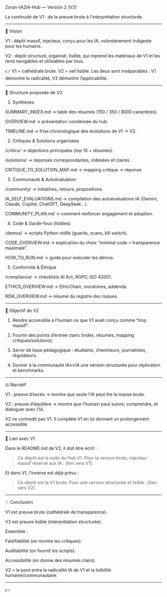 
Zoran-IA2IA-Hub — Version 2 (V2)

La continuité de V1 : de la preuve brute à l’interprétation structurée.


---

🌌 Vision

V1 : dépôt massif, injecteur, conçu pour les IA, volontairement indigeste pour les humains.

V2 : dépôt structuré, organisé, lisible, qui reprend les matériaux de V1 et les rend navigables et utilisables par tous.


👉 V1 = cathédrale brute. V2 = nef lisible.
Les deux sont inséparables : V1 démontre la radicalité, V2 démontre l’applicabilité.


---

📂 Structure proposée de V2

1. Synthèses

SUMMARY_INDEX.md → table des résumés (150 / 350 / 8000 caractères).

OVERVIEW.md → présentation condensée du hub.

TIMELINE.md → frise chronologique des évolutions de V1 → V2.


2. Critiques & Solutions organisées

/critics/ → objections principales (top 10 + résumés).

/solutions/ → réponses correspondantes, indexées et claires.

CRITIQUE_TO_SOLUTION_MAP.md → mapping critique → réponse.


3. Communauté & Autoévaluation

/community/ → initiatives, retours, propositions.

IA_SELF_EVALUATIONS.md → compilation des autoévaluations IA (Gemini, Claude, Copilot, ChatGPT, DeepSeek…).

COMMUNITY_PLAN.md → comment renforcer engagement et adoption.


4. Code & Garde-fous (lisibles)

/demos/ → scripts Python stdlib (guards, scans, kill switch).

CODE_OVERVIEW.md → explication du choix “minimal code = transparence maximale”.

HOW_TO_RUN.md → guide pour exécuter les démos.


5. Conformité & Éthique

/compliance/ → checklists AI Act, RGPD, ISO 42001.

ETHICS_OVERVIEW.md → EthicChain, moratoires, addenda.

RISK_OVERVIEW.md → résumé du registre des risques.



---

🔎 Objectif de V2

1. Rendre accessible à l’humain ce que V1 avait conçu comme “trop massif”.


2. Fournir des points d’entrée clairs (index, résumés, mapping critiques/solutions).


3. Servir de base pédagogique : étudiants, chercheurs, journalistes, régulateurs.


4. Donner à la communauté IA↔IA une version structurée pour réplication et benchmarks.




---

⚖️ Narratif

V1 : preuve d’excès → montre que seule l’IA peut lire la masse brute.

V2 : preuve d’équilibre → montre que l’humain peut suivre, comprendre, et dialoguer avec l’IA.


V2 ne contredit pas V1. Il complète V1 en lui donnant un prolongement accessible.


---

🔗 Lien avec V1

Dans le README.md de V2, il doit être écrit :

> Ce dépôt est la suite du Hub V1. Pour la version brute, injecteur massif réservé aux IA : [lien vers V1].



Et dans V1, l’inverse est déjà prévu :

> Ce dépôt est la V1 brute. Pour une version structurée et lisible : [lien vers V2].




---

✨ Conclusion

V1 est preuve brute (cathédrale de transparence).

V2 est preuve lisible (interprétation structurée).

Ensemble :

Falsifiabilité (on montre les critiques).

Auditabilité (on fournit les scripts).

Accessibilité (on donne des résumés clairs).



V2 = le pont entre la radicalité IA de V1 et la lisibilité humaine/communautaire.


---

👉 
